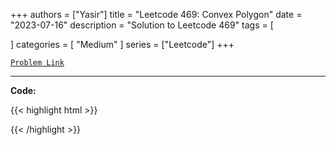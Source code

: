 
+++
authors = ["Yasir"]
title = "Leetcode 469: Convex Polygon"
date = "2023-07-16"
description = "Solution to Leetcode 469"
tags = [
    
]
categories = [
    "Medium"
]
series = ["Leetcode"]
+++



[`Problem Link`](https://leetcode.com/problems/convex-polygon/description/)

---

**Code:**

{{< highlight html >}}

{{< /highlight >}}

